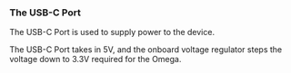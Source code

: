 ### The USB-C Port

The USB-C Port is used to supply power to the device.

The USB-C Port takes in 5V, and the onboard voltage regulator steps the voltage down to 3.3V required for the Omega.
